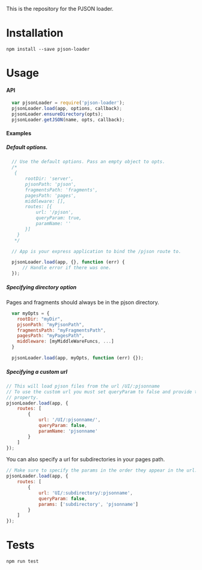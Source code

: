 This is the repository for the PJSON loader.

# Installation
  `npm install --save pjson-loader`

# Usage

#### API
```javascript
  var pjsonLoader = require('pjson-loader');
  pjsonLoader.load(app, options, callback);
  pjsonLoader.ensureDirectory(opts);
  pjsonLoader.getJSON(name, opts, callback);
```

#### Examples
##### Default options.
```javascript
  // Use the default options. Pass an empty object to opts.
  /*
   {
       rootDir: 'server',
       pjsonPath: 'pjson',
       fragmentsPath: 'fragments',
       pagesPath: 'pages',
       middleware: [],
       routes: [{
           url: '/pjson',
           queryParam: true,
           paramName: ''
       }]
    }
   */

  // App is your express application to bind the /pjson route to.

  pjsonLoader.load(app, {}, function (err) {
      // Handle error if there was one.
  });
```
##### Specifying directory option
Pages and fragments should always be in the pjson directory.
```javascript
  var myOpts = {
    rootDir: "myDir",
    pjsonPath: "myPjsonPath",
    fragmentsPath: "myFragmentsPath",
    pagesPath: "myPagesPath",
    middleware: [myMiddleWareFuncs, ...]
  }

  pjsonLoader.load(app, myOpts, function (err) {});
```

##### Specifying a custom url
```javascript
// This will load pjson files from the url /UI/:pjsonname
// To use the custom url you must set queryParam to false and provide the paramName
// property.
pjsonLoader.load(app, {
    routes: [
        {
            url: '/UI/:pjsonname/',
            queryParam: false,
            paramName: 'pjsonname'
        }
    ]
});
```

You can also specify a url for subdirectories in your pages path.
```javascript
// Make sure to specify the params in the order they appear in the url.
pjsonLoader.load(app, {
    routes: [
        {
            url: 'UI/:subdirectory/:pjsonname',
            queryParam: false,
            params: ['subdirectory', 'pjsonname']
        }
    ]
});
```

# Tests
  `npm run test`
